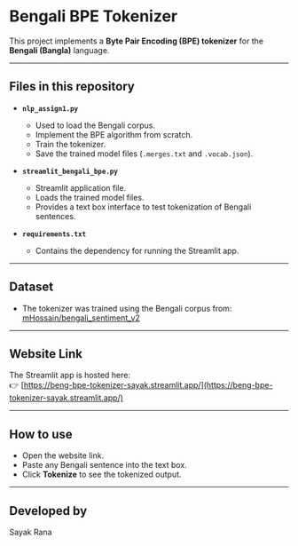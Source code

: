 # Bengali BPE Tokenizer

This project implements a **Byte Pair Encoding (BPE) tokenizer** for the **Bengali (Bangla)** language.  

---

## Files in this repository

- **`nlp_assign1.py`**  
  - Used to load the Bengali corpus.  
  - Implement the BPE algorithm from scratch.  
  - Train the tokenizer.  
  - Save the trained model files (`.merges.txt` and `.vocab.json`).  

- **`streamlit_bengali_bpe.py`**  
  - Streamlit application file.  
  - Loads the trained model files.  
  - Provides a text box interface to test tokenization of Bengali sentences.  

- **`requirements.txt`**  
  - Contains the dependency for running the Streamlit app.  

---

## Dataset

- The tokenizer was trained using the Bengali corpus from:  
  [mHossain/bengali_sentiment_v2](https://huggingface.co/datasets/mHossain/bengali_sentiment_v2)  

---

## Website Link

The Streamlit app is hosted here:  
👉 [https://beng-bpe-tokenizer-sayak.streamlit.app/](https://beng-bpe-tokenizer-sayak.streamlit.app/)

---

## How to use

- Open the website link.  
- Paste any Bengali sentence into the text box.  
- Click **Tokenize** to see the tokenized output.  

---

## Developed by

Sayak Rana 
